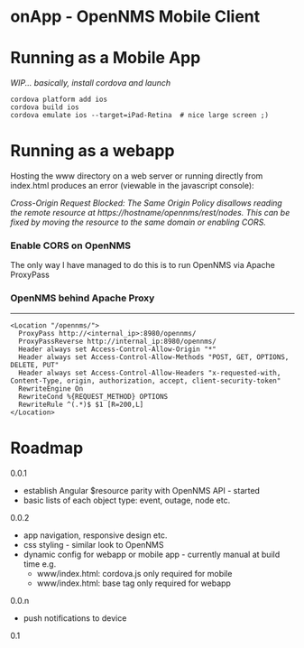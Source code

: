 # onApp - OpenNMS Mobile Client

# Running as a Mobile App

*WIP... basically, install cordova and launch*
```
cordova platform add ios
cordova build ios
cordova emulate ios --target=iPad-Retina  # nice large screen ;)
```

# Running as a webapp
Hosting the www directory on a web server or running directly from index.html produces an error (viewable in the javascript console):

*Cross-Origin Request Blocked: The Same Origin Policy disallows reading the remote resource at https://hostname/opennms/rest/nodes. This can be fixed by moving the resource to the same domain or enabling CORS.*

### Enable CORS on OpenNMS
The only way I have managed to do this is to run OpenNMS via Apache ProxyPass

### OpenNMS behind Apache Proxy
---------------------------

```
<Location "/opennms/">
  ProxyPass http://<internal_ip>:8980/opennms/
  ProxyPassReverse http://internal_ip:8980/opennms/
  Header always set Access-Control-Allow-Origin "*"
  Header always set Access-Control-Allow-Methods "POST, GET, OPTIONS, DELETE, PUT"
  Header always set Access-Control-Allow-Headers "x-requested-with, Content-Type, origin, authorization, accept, client-security-token"
  RewriteEngine On
  RewriteCond %{REQUEST_METHOD} OPTIONS
  RewriteRule ^(.*)$ $1 [R=200,L]
</Location>
```

# Roadmap

0.0.1

 * establish Angular $resource parity with OpenNMS API - started
 * basic lists of each object type: event, outage, node etc.

0.0.2

 * app navigation, responsive design etc.
 * css styling - similar look to OpenNMS
 * dynamic config for webapp or mobile app - currently manual at build time e.g.
   * www/index.html: cordova.js only required for mobile
   * www/index.html: base tag only required for webapp

0.0.n

 * push notifications to device

0.1 
